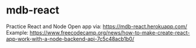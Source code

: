 # mdb-react
Practice React and Node
Open app via: https://mdb-react.herokuapp.com/
Example: https://www.freecodecamp.org/news/how-to-make-create-react-app-work-with-a-node-backend-api-7c5c48acb1b0/

